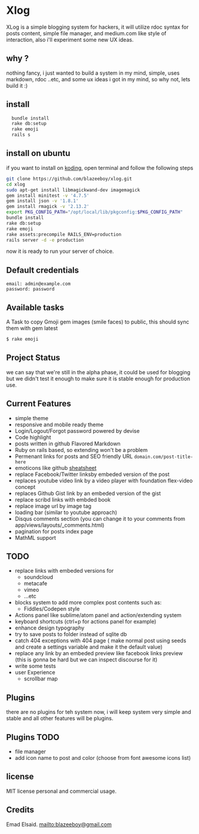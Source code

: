 # Xlog

XLog is a simple blogging system for hackers, it will utilize rdoc syntax for posts content, simple file manager, and medium.com like style of interaction, also i'll experiment some new UX ideas. 

## why ?

nothing fancy, i just wanted to build a system in my mind, simple, uses markdown, rdoc ..etc, and some ux ideas i got in my mind, so why not, lets build it :)

## install

```bash
  bundle install
  rake db:setup
  rake emoji
  rails s
```
## install on ubuntu

if you want to install on [koding](http://www.koding.com), open terminal and follow the following steps

```bash
git clone https://github.com/blazeeboy/xlog.git
cd xlog
sudo apt-get install libmagickwand-dev imagemagick
gem install minitest -v '4.7.5'
gem install json -v '1.8.1'
gem install rmagick -v '2.13.2'
export PKG_CONFIG_PATH="/opt/local/lib/pkgconfig:$PKG_CONFIG_PATH"
bundle install
rake db:setup
rake emoji
rake assets:precompile RAILS_ENV=production
rails server -d -e production
```
now it is ready to run your server of choice.

## Default credentials

```
email: admin@example.com
password: password
```
## Available tasks

A Task to copy Gmoji gem images (smile faces) to public, this should sync them with gem latest
```bash
$ rake emoji
``` 

## Project Status

we can say that we're still in the alpha phase, it could be used for blogging but
we didn't test it enough to make sure it is stable enough for production use.

## Current Features

* simple theme
* responsive and mobile ready theme
* Login/Logout/Forgot password powered by devise
* Code highlight
* posts written in github Flavored Markdown
* Ruby on rails based, so extending won't be a problem
* Permenant links for posts and SEO friendly URL `domain.com/post-title-here`
* emoticons like github [sheatsheet](http://www.emoji-cheat-sheet.com/)
* replace Facebook/Twitter linksby embeded version of the post
* replaces youtube video link by a video player with foundation flex-video concept
* replaces Github Gist link by an embeded version of the gist
* replace scribd links with embded book
* replace image url by image tag 
* loading bar (similar to youtube approach)
* Disqus comments section (you can change it to your comments from app/views/layouts/_comments.html)
* pagination for posts index page
* MathML support

## TODO

* replace links with embeded versions for 
	* soundcloud
	* metacafe
	* vimeo
	* ...etc
* blocks system to add more complex post contents such as:
	* Fiddles/Codepen style
* Actions panel like sublime/atom panel and action/extending system
* keyboard shortcuts (ctrl+p for actions panel for example)
* enhance design typography
* try to save posts to folder instead of sqlite db
* catch 404 exceptions with 404 page ( make normal post using seeds and create a settings variable and make it the default value)
* replace any link by an embeded preview like facebook links preview (this is gonna be hard but we can inspect discourse for it)
* write some tests
* user Experience
	* scrollbar map

## Plugins

there are no plugins for teh system now, i will keep system very simple and stable and 
all other features will be plugins.

## Plugins TODO

* file manager
* add icon name to post and color (choose from font awesome icons list)

## license

MIT license personal and commercial usage.

## Credits

Emad Elsaid. <mailto:blazeeboy@gmail.com>